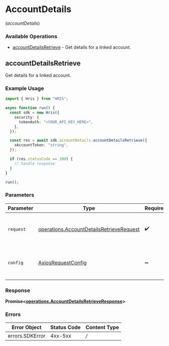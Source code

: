 # AccountDetails
(*accountDetails*)

### Available Operations

* [accountDetailsRetrieve](#accountdetailsretrieve) - Get details for a linked account.

## accountDetailsRetrieve

Get details for a linked account.

### Example Usage

```typescript
import { Hris } from "HRIS";

async function run() {
  const sdk = new Hris({
    security: {
      tokenAuth: "<YOUR_API_KEY_HERE>",
    },
  });

  const res = await sdk.accountDetails.accountDetailsRetrieve({
    xAccountToken: "string",
  });

  if (res.statusCode == 200) {
    // handle response
  }
}

run();
```

### Parameters

| Parameter                                                                                                | Type                                                                                                     | Required                                                                                                 | Description                                                                                              |
| -------------------------------------------------------------------------------------------------------- | -------------------------------------------------------------------------------------------------------- | -------------------------------------------------------------------------------------------------------- | -------------------------------------------------------------------------------------------------------- |
| `request`                                                                                                | [operations.AccountDetailsRetrieveRequest](../../sdk/models/operations/accountdetailsretrieverequest.md) | :heavy_check_mark:                                                                                       | The request object to use for the request.                                                               |
| `config`                                                                                                 | [AxiosRequestConfig](https://axios-http.com/docs/req_config)                                             | :heavy_minus_sign:                                                                                       | Available config options for making requests.                                                            |


### Response

**Promise<[operations.AccountDetailsRetrieveResponse](../../sdk/models/operations/accountdetailsretrieveresponse.md)>**
### Errors

| Error Object    | Status Code     | Content Type    |
| --------------- | --------------- | --------------- |
| errors.SDKError | 4xx-5xx         | */*             |
